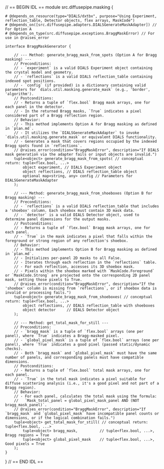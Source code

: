 // == BEGIN IDL ==
module src.diffusepipe.masking {

    # @depends_on_resource(type="DIALS/dxtbx", purpose="Using Experiment, reflection_table, Detector objects, flex arrays, MaskCode")
    # @depends_on([src.diffusepipe.adapters.DIALSGenerateMaskAdapter]) // For Option A
    # @depends_on_type(src.diffusepipe.exceptions.BraggMaskError) // For use in @raises_error

    interface BraggMaskGenerator {

        // --- Method: generate_bragg_mask_from_spots (Option A for Bragg masking) ---
        // Preconditions:
        // - `experiment` is a valid DIALS Experiment object containing the crystal model and geometry.
        // - `reflections` is a valid DIALS reflection_table containing indexed spot positions.
        // - `config` (if provided) is a dictionary containing valid parameters for `dials.util.masking.generate_mask` (e.g., 'border', 'algorithm').
        // Postconditions:
        // - Returns a tuple of `flex.bool` Bragg mask arrays, one for each panel in the detector.
        // - In the returned Bragg masks, `True` indicates a pixel considered part of a Bragg reflection region.
        // Behavior:
        // - This method implements Option A for Bragg masking as defined in `plan.md`.
        // - It utilizes the `DIALSGenerateMaskAdapter` to invoke `dials.util.masking.generate_mask` or equivalent DIALS functionality.
        // - Generates a mask that covers regions occupied by the indexed Bragg spots found in `reflections`.
        // @raises_error(condition="BraggMaskError", description="If DIALS mask generation via the adapter fails or input objects are invalid.")
        tuple<object> generate_bragg_mask_from_spots( // conceptual return: tuple<flex.bool, ...>
            object experiment, // DIALS Experiment object
            object reflections, // DIALS reflection_table object
            optional map<string, any> config // Parameters for DIALSGenerateMaskAdapter
        );

        // --- Method: generate_bragg_mask_from_shoeboxes (Option B for Bragg masking) ---
        // Preconditions:
        // - `reflections` is a valid DIALS reflection_table that includes a 'shoebox' column. Each shoebox must contain 3D mask data.
        // - `detector` is a valid DIALS Detector object, used to determine panel dimensions for the output masks.
        // Postconditions:
        // - Returns a tuple of `flex.bool` Bragg mask arrays, one for each panel.
        // - `True` in the mask indicates a pixel that falls within the foreground or strong region of any reflection's shoebox.
        // Behavior:
        // - This method implements Option B for Bragg masking as defined in `plan.md`.
        // - Initializes per-panel 2D masks to all False.
        // - Iterates through each reflection in the `reflections` table.
        // - For each reflection, accesses its 3D shoebox mask.
        // - Pixels within the shoebox marked with `MaskCode.Foreground` or `MaskCode.Strong` are projected onto the corresponding 2D panel mask, setting those pixels to True.
        // @raises_error(condition="BraggMaskError", description="If the 'shoebox' column is missing from `reflections`, or if shoebox data is invalid or processing fails.")
        tuple<object> generate_bragg_mask_from_shoeboxes( // conceptual return: tuple<flex.bool, ...>
            object reflections, // DIALS reflection_table with shoeboxes
            object detector     // DIALS Detector object
        );

        // --- Method: get_total_mask_for_still ---
        // Preconditions:
        // - `bragg_mask` is a tuple of `flex.bool` arrays (one per panel), where `True` indicates a Bragg-masked pixel.
        // - `global_pixel_mask` is a tuple of `flex.bool` arrays (one per panel), where `True` indicates a good pixel (passed static/dynamic checks).
        // - Both `bragg_mask` and `global_pixel_mask` must have the same number of panels, and corresponding panels must have compatible dimensions.
        // Postconditions:
        // - Returns a tuple of `flex.bool` total mask arrays, one for each panel.
        // - `True` in the total mask indicates a pixel suitable for diffuse scattering analysis (i.e., it's a good pixel and not part of a Bragg region).
        // Behavior:
        // - For each panel, calculates the total mask using the formula:
        //   `Mask_total_panel = global_pixel_mask_panel AND (NOT bragg_mask_panel)`.
        // @raises_error(condition="BraggMaskError", description="If `bragg_mask` and `global_pixel_mask` have incompatible panel counts or dimensions, or if the logical combination fails.")
        tuple<object> get_total_mask_for_still( // conceptual return: tuple<flex.bool, ...>
            tuple<object> bragg_mask,          // tuple<flex.bool, ...>, Bragg regions = True
            tuple<object> global_pixel_mask    // tuple<flex.bool, ...>, Good pixels = True
        );
    }
}
// == END IDL ==